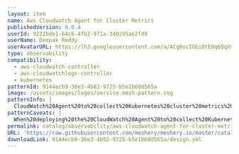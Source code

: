 ```yaml
---
layout: item
name: Aws Cloudwatch Agent for Cluster Metrics
publishedVersion: 0.0.4
userId: 9222bde1-64c6-4fb2-971a-3402d5ae2fd9
userName: Deepak Reddy
userAvatarURL: https://lh3.googleusercontent.com/a/ACg8ocIGbiDtE0q65qVvAUdzHw8Qky81rM0kSAknIqbgysfDCw=s96-c
type: observability
compatibility:
  - aws-cloudwatch-controller
  - aws-cloudwatchlogs-controller
  - kubernetes
patternId: 9144ecb9-36e3-4b82-9725-b5e1b60d565a
image: /assets/images/logos/service-mesh-pattern.svg
patternInfo: |
  CloudWatch%20Agent%20to%20collect%20Kubernetes%20cluster%20metrics%20involves%20configuring%20and%20deploying%20the%20CloudWatch%20Agent%20within%20your%20Kubernetes%20environment.%20This%20agent%20facilitates%20the%20collection%20and%20forwarding%20of%20various%20system-level%20and%20application-level%20metrics%20to%20AWS%20CloudWatch%2C%20enabling%20comprehensive%20monitoring%20and%20analysis.%20By%20integrating%20the%20CloudWatch%20Agent%2C%20Kubernetes%20administrators%20can%20effortlessly%20monitor%20cluster%20performance%20metrics%20such%20as%20CPU%20utilization%2C%20memory%20usage%2C%20disk%20I%2FO%2C%20and%20network%20traffic.%20This%20setup%20enhances%20operational%20visibility%2C%20supports%20proactive%20capacity%20planning%2C%20and%20enables%20the%20creation%20of%20alarms%20and%20notifications%20based%20on%20customizable%20thresholds%2C%20ensuring%20robust%20and%20reliable%20management%20of%20Kubernetes%20infrastructure%20at%20scale.
patternCaveats: |
  When%20deploying%20the%20CloudWatch%20Agent%20to%20collect%20Kubernetes%20cluster%20metrics%2C%20there%20are%20several%20caveats%20and%20considerations%20to%20keep%20in%20mind%3A%0A%0AResource%20Consumption%3A%20The%20CloudWatch%20Agent%20runs%20as%20a%20daemon%20set%20within%20Kubernetes%2C%20consuming%20resources%20(CPU%2C%20memory)%20on%20each%20node%20where%20it's%20deployed.%20Ensure%20your%20cluster%20has%20sufficient%20resources%20to%20accommodate%20this%20additional%20workload.%0A%0ANetworking%3A%20Verify%20that%20nodes%20in%20your%20Kubernetes%20cluster%20can%20communicate%20with%20AWS%20CloudWatch%20endpoints%20over%20the%20network.%20This%20may%20involve%20configuring%20network%20policies%2C%20security%20groups%2C%20or%20VPC%20settings%20to%20allow%20outbound%20traffic%20to%20AWS%20services.%0A%0APermissions%3A%20Set%20up%20IAM%20roles%20or%20IAM%20users%20with%20appropriate%20permissions%20to%20allow%20the%20CloudWatch%20Agent%20to%20publish%20metrics%20to%20CloudWatch.%20Follow%20the%20principle%20of%20least%20privilege%20to%20minimize%20security%20risks.%0A%0AConfiguration%3A%20Properly%20configure%20the%20CloudWatch%20Agent%20to%20collect%20relevant%20metrics%20based%20on%20your%20application%20and%20infrastructure%20requirements.%20Incorrect%20configuration%20can%20lead%20to%20incomplete%20or%20inaccurate%20monitoring%20data.%0A%0AVersion%20Compatibility%3A%20Ensure%20compatibility%20between%20the%20CloudWatch%20Agent%20version%20and%20your%20Kubernetes%20cluster%20version.%20Updates%20or%20changes%20in%20Kubernetes%20versions%20may%20require%20corresponding%20updates%20to%20the%20CloudWatch%20Agent%20for%20optimal%20performance%20and%20compatibility.%0A%0AMonitoring%20Costs%3A%20Regularly%20monitor%20and%20review%20the%20costs%20associated%20with%20CloudWatch%20metrics%20ingestion%20and%20storage.%20Depending%20on%20the%20volume%20of%20metrics%20collected%2C%20costs%20can%20vary%2C%20especially%20if%20high-resolution%20metrics%20are%20enabled.%0A%0AHigh%20Availability%3A%20Design%20your%20deployment%20for%20high%20availability%20to%20ensure%20continuous%20monitoring%20and%20metric%20collection.%20Consider%20deploying%20multiple%20instances%20of%20the%20CloudWatch%20Agent%20across%20different%20availability%20zones%20or%20regions%20for%20resilience.%0A%0ASecurity%3A%20Implement%20best%20practices%20for%20securing%20the%20CloudWatch%20Agent%20deployment%2C%20including%20encrypting%20sensitive%20data%20in%20transit%20and%20at%20rest%2C%20using%20secure%20IAM%20roles%2C%20and%20regularly%20updating%20to%20the%20latest%20agent%20version%20to%20mitigate%20security%20vulnerabilities.%0A%0AIntegration%20with%20Monitoring%20Tools%3A%20Integrate%20CloudWatch%20metrics%20with%20your%20existing%20monitoring%20and%20alerting%20tools%20to%20streamline%20incident%20response%20and%20operational%20workflows.%20Ensure%20that%20metrics%20from%20CloudWatch%20can%20be%20correlated%20with%20other%20monitoring%20data%20for%20comprehensive%20visibility.
permalink: catalog/observability/aws-cloudwatch-agent-for-cluster-metrics-9144ecb9-36e3-4b82-9725-b5e1b60d565a.html
URL: 'https://raw.githubusercontent.com/meshery/meshery.io/master/catalog/9144ecb9-36e3-4b82-9725-b5e1b60d565a/0.0.4/design.yml'
downloadLink: 9144ecb9-36e3-4b82-9725-b5e1b60d565a/design.yml
---
```

